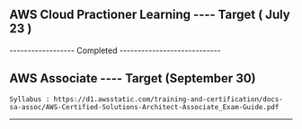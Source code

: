 ## AWS Cloud Practioner Learning  ---- Target ( July 23 )

------------------ Completed ----------------------------

## AWS Associate ---- Target (September 30)

```
Syllabus : https://d1.awsstatic.com/training-and-certification/docs-sa-assoc/AWS-Certified-Solutions-Architect-Associate_Exam-Guide.pdf
```

----



